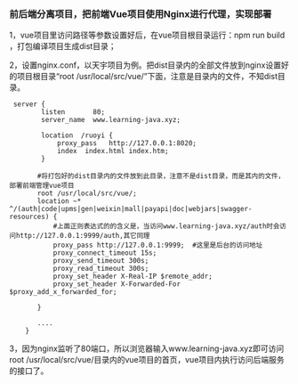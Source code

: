 ### 前后端分离项目，把前端Vue项目使用Nginx进行代理，实现部署

1，vue项目里访问路径等参数设置好后，在vue项目根目录运行：npm  run build  ，打包编译项目生成dist目录；

2，设置nginx.conf，以天宇项目为例。把dist目录内的全部文件放到nginx设置好的项目根目录“root /usr/local/src/vue/”下面，注意是目录内的文件，不知dist目录。

```properties
 server {
        listen       80;
        server_name  www.learning-java.xyz;

        location  /ruoyi {
		    proxy_pass   http://127.0.0.1:8020;
            index  index.html index.htm;
        }

	   #将打包好的dist目录内的文件放到此目录，注意不是dist目录，而是其内的文件，部署前端管理vue项目
	   root /usr/local/src/vue/;
       location ~* ^/(auth|code|upms|gen|weixin|mall|payapi|doc|webjars|swagger-resources) {
		   #上面正则表达式的的含义是，当访问www.learning-java.xyz/auth时会访问http://127.0.0.1:9999/auth,其它同理
		   proxy_pass http://127.0.0.1:9999;  #这里是后台的访问地址
		   proxy_connect_timeout 15s;
		   proxy_send_timeout 300s;
		   proxy_read_timeout 300s;
		   proxy_set_header X-Real-IP $remote_addr;
		   proxy_set_header X-Forwarded-For $proxy_add_x_forwarded_for;

       }
       
       ....
    }   
```

3，因为nginx监听了80端口，所以浏览器输入www.learning-java.xyz即可访问root /usr/local/src/vue/目录内的vue项目的首页，vue项目内执行访问后端服务的接口了。